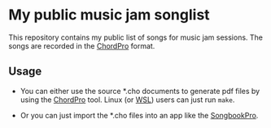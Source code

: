 # My public music jam songlist

This repository contains my public list of songs for music jam sessions.
The songs are recorded in the [ChordPro](https://www.chordpro.org/chordpro/chordpro-introduction/) format.

## Usage

- You can either use the source *.cho documents to generate pdf files by using the [ChordPro](https://www.chordpro.org/chordpro/chordpro-installation/) tool. Linux (or [WSL](https://learn.microsoft.com/en-us/windows/wsl/about)) users can just run `make`.

- Or you can just import the *.cho files into an app like the [SongbookPro](https://songbook-pro.com/).